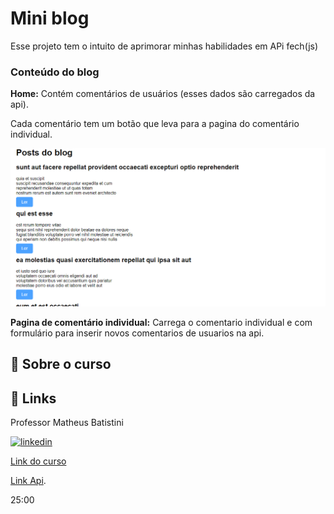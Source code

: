 
# Mini blog


Esse projeto tem o intuito de aprimorar minhas habilidades em APi fech(js)

### Conteúdo do blog

**Home:** Contém comentários de usuários (esses dados são carregados da api).

Cada comentário tem um botão que leva para a pagina do comentário individual.

![home blog](/img/posts-home.png)


**Pagina de comentário individual:** Carrega o comentario individual e com formulário para inserir novos comentarios de usuarios na api. 

## 🚀 Sobre o curso
## 🔗 Links
Professor Matheus Batistini 

[![linkedin](https://img.shields.io/badge/linkedin-0A66C2?style=for-the-badge&logo=linkedin&logoColor=white)](https://www.linkedin.com/in/matheusbattisti/)

[Link do curso](https://www.youtube.com/watch?v=qIGYM4S8x50)

[Link Api](https://jsonplaceholder.typicode.com/posts).

25:00
